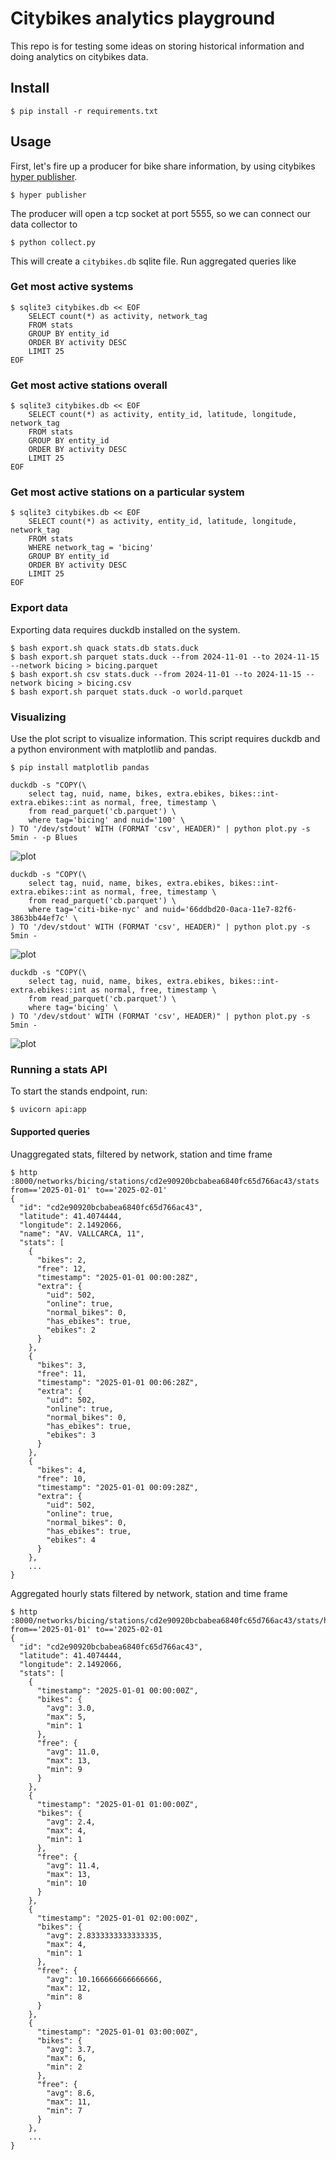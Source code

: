 # Citybikes analytics playground

This repo is for testing some ideas on storing historical information and doing
analytics on citybikes data.

## Install

```console
$ pip install -r requirements.txt
```

## Usage

First, let's fire up a producer for bike share information, by using citybikes
[hyper publisher].

```console
$ hyper publisher
```

[hyper publisher]: https://github.com/citybikes/hyper

The producer will open a tcp socket at port 5555, so we can connect our data
collector to

```console
$ python collect.py
```

This will create a `citybikes.db` sqlite file. Run aggregated queries like

### Get most active systems

```console
$ sqlite3 citybikes.db << EOF
    SELECT count(*) as activity, network_tag
    FROM stats
    GROUP BY entity_id
    ORDER BY activity DESC
    LIMIT 25
EOF
```

### Get most active stations overall

```console
$ sqlite3 citybikes.db << EOF
    SELECT count(*) as activity, entity_id, latitude, longitude, network_tag
    FROM stats
    GROUP BY entity_id
    ORDER BY activity DESC
    LIMIT 25
EOF
```

### Get most active stations on a particular system

```console
$ sqlite3 citybikes.db << EOF
    SELECT count(*) as activity, entity_id, latitude, longitude, network_tag
    FROM stats
    WHERE network_tag = 'bicing'
    GROUP BY entity_id
    ORDER BY activity DESC
    LIMIT 25
EOF
```

### Export data

Exporting data requires duckdb installed on the system.

```console
$ bash export.sh quack stats.db stats.duck
$ bash export.sh parquet stats.duck --from 2024-11-01 --to 2024-11-15 --network bicing > bicing.parquet
$ bash export.sh csv stats.duck --from 2024-11-01 --to 2024-11-15 --network bicing > bicing.csv
$ bash export.sh parquet stats.duck -o world.parquet
```

### Visualizing

Use the plot script to visualize information. This script requires duckdb and
a python environment with matplotlib and pandas.

```console
$ pip install matplotlib pandas
```

```console
duckdb -s "COPY(\
    select tag, nuid, name, bikes, extra.ebikes, bikes::int-extra.ebikes::int as normal, free, timestamp \
    from read_parquet('cb.parquet') \
    where tag='bicing' and nuid='100' \
) TO '/dev/stdout' WITH (FORMAT 'csv', HEADER)" | python plot.py -s 5min - -p Blues
```
![plot](https://github.com/user-attachments/assets/afc5cea3-279f-4c2c-957e-5df320dd1cba)


```console
duckdb -s "COPY(\
    select tag, nuid, name, bikes, extra.ebikes, bikes::int-extra.ebikes::int as normal, free, timestamp \
    from read_parquet('cb.parquet') \
    where tag='citi-bike-nyc' and nuid='66ddbd20-0aca-11e7-82f6-3863bb44ef7c' \
) TO '/dev/stdout' WITH (FORMAT 'csv', HEADER)" | python plot.py -s 5min -
```
![plot](https://github.com/user-attachments/assets/ba6269a1-c6c0-4c8a-bc60-e1d09d505f6f)


```console
duckdb -s "COPY(\
    select tag, nuid, name, bikes, extra.ebikes, bikes::int-extra.ebikes::int as normal, free, timestamp \
    from read_parquet('cb.parquet') \
    where tag='bicing' \
) TO '/dev/stdout' WITH (FORMAT 'csv', HEADER)" | python plot.py -s 5min -
```
![plot](https://github.com/user-attachments/assets/e5502607-ce95-47a7-8252-b4fdc1a1cf79)


### Running a stats API

To start the stands endpoint, run:

```console
$ uvicorn api:app
```

#### Supported queries

Unaggregated stats, filtered by network, station and time frame

```console
$ http :8000/networks/bicing/stations/cd2e90920bcbabea6840fc65d766ac43/stats from=='2025-01-01' to=='2025-02-01'
{
  "id": "cd2e90920bcbabea6840fc65d766ac43",
  "latitude": 41.4074444,
  "longitude": 2.1492066,
  "name": "AV. VALLCARCA, 11",
  "stats": [
    {
      "bikes": 2,
      "free": 12,
      "timestamp": "2025-01-01 00:00:28Z",
      "extra": {
        "uid": 502,
        "online": true,
        "normal_bikes": 0,
        "has_ebikes": true,
        "ebikes": 2
      }
    },
    {
      "bikes": 3,
      "free": 11,
      "timestamp": "2025-01-01 00:06:28Z",
      "extra": {
        "uid": 502,
        "online": true,
        "normal_bikes": 0,
        "has_ebikes": true,
        "ebikes": 3
      }
    },
    {
      "bikes": 4,
      "free": 10,
      "timestamp": "2025-01-01 00:09:28Z",
      "extra": {
        "uid": 502,
        "online": true,
        "normal_bikes": 0,
        "has_ebikes": true,
        "ebikes": 4
      }
    },
    ...
}

```

Aggregated hourly stats filtered by network, station and time frame

```console
$ http :8000/networks/bicing/stations/cd2e90920bcbabea6840fc65d766ac43/stats/hourly from=='2025-01-01' to=='2025-02-01
{
  "id": "cd2e90920bcbabea6840fc65d766ac43",
  "latitude": 41.4074444,
  "longitude": 2.1492066,
  "stats": [
    {
      "timestamp": "2025-01-01 00:00:00Z",
      "bikes": {
        "avg": 3.0,
        "max": 5,
        "min": 1
      },
      "free": {
        "avg": 11.0,
        "max": 13,
        "min": 9
      }
    },
    {
      "timestamp": "2025-01-01 01:00:00Z",
      "bikes": {
        "avg": 2.4,
        "max": 4,
        "min": 1
      },
      "free": {
        "avg": 11.4,
        "max": 13,
        "min": 10
      }
    },
    {
      "timestamp": "2025-01-01 02:00:00Z",
      "bikes": {
        "avg": 2.8333333333333335,
        "max": 4,
        "min": 1
      },
      "free": {
        "avg": 10.166666666666666,
        "max": 12,
        "min": 8
      }
    },
    {
      "timestamp": "2025-01-01 03:00:00Z",
      "bikes": {
        "avg": 3.7,
        "max": 6,
        "min": 2
      },
      "free": {
        "avg": 8.6,
        "max": 11,
        "min": 7
      }
    },
    ...
}

```
